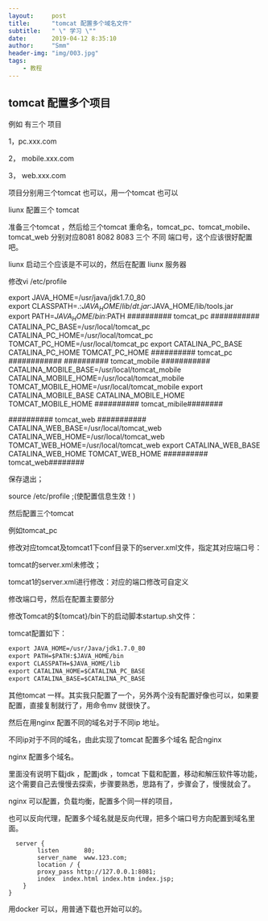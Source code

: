 ```yaml
---
layout:     post
title:      "tomcat 配置多个域名文件"
subtitle:   " \" 学习 \""
date:       2019-04-12 8:35:10
author:     "Smm"
header-img: "img/003.jpg"
tags:
    - 教程
---
```






## tomcat 配置多个项目



例如  有三个 项目 

1，pc.xxx.com

2， mobile.xxx.com

3， web.xxx.com  

项目分别用三个tomcat 也可以，用一个tomcat 也可以

liunx 配置三个 tomcat 

准备三个tomcat ，然后给三个tomcat 重命名，tomcat_pc、tomcat_mobile、tomcat_web 分别对应8081 8082 8083 三个 不同 端口号，这个应该很好配置吧。

liunx 启动三个应该是不可以的，然后在配置 liunx 服务器

修改vi /etc/profile

export JAVA_HOME=/usr/java/jdk1.7.0_80  
export CLASSPATH=.:$JAVA_HOME/lib/dt.jar:$JAVA_HOME/lib/tools.jar  
export PATH=$JAVA_HOME/bin:$PATH 
########## tomcat_pc ###########
CATALINA_PC_BASE=/usr/local/tomcat_pc
CATALINA_PC_HOME=/usr/local/tomcat_pc
TOMCAT_PC_HOME=/usr/local/tomcat_pc
export CATALINA_PC_BASE CATALINA_PC_HOME TOMCAT_PC_HOME
########## tomcat_pc ############
########## tomcat_mobile ###########
CATALINA_MOBILE_BASE=/usr/local/tomcat_mobile
CATALINA_MOBILE_HOME=/usr/local/tomcat_mobile
TOMCAT_MOBILE_HOME=/usr/local/tomcat_mobile
export CATALINA_MOBILE_BASE CATALINA_MOBILE_HOME TOMCAT_MOBILE_HOME
########## tomcat_mibile########

########## tomcat_web ###########
CATALINA_WEB_BASE=/usr/local/tomcat_web
CATALINA_WEB_HOME=/usr/local/tomcat_web
TOMCAT_WEB_HOME=/usr/local/tomcat_web
export CATALINA_WEB_BASE CATALINA_WEB_HOME TOMCAT_WEB_HOME
########## tomcat_web########

保存退出；

source /etc/profile ;(使配置信息生效！)



然后配置三个tomcat 

例如tomcat_pc 

修改对应tomcat及tomcat1下conf目录下的server.xml文件，指定其对应端口号：

  tomcat的server.xml未修改；

  tomcat1的server.xml进行修改：对应的端口修改可自定义

修改端口号，然后在配置主要部分

修改Tomcat的${tomcat}/bin下的启动脚本startup.sh文件：

tomcat配置如下：

```xml
export JAVA_HOME=/usr/Java/jdk1.7.0_80 
export PATH=$PATH:$JAVA_HOME/bin 
export CLASSPATH=$JAVA_HOME/lib 
export CATALINA_HOME=$CATALINA_PC_BASE 
export CATALINA_BASE=$CATALINA_PC_BASE
```

其他tomcat 一样。其实我只配置了一个，另外两个没有配置好像也可以，如果要配置，直接复制就行了，用命令mv 就很快了。

然后在用nginx 配置不同的域名对于不同ip 地址。

不同ip对于不同的域名，由此实现了tomcat 配置多个域名 配合nginx 

nginx 配置多个域名。

里面没有说明下载jdk ，配置jdk ，tomcat 下载和配置，移动和解压软件等功能，这个需要自己去慢慢去探索，步骤要熟悉，思路有了，步骤会了，慢慢就会了。

nginx 可以配置，负载均衡，配置多个同一样的项目，

也可以反向代理，配置多个域名就是反向代理，把多个端口号方向配置到域名里面。



      server {
            listen       80;
            server_name  www.123.com;
            location / {
            proxy_pass http://127.0.0.1:8081;
            index  index.html index.htm index.jsp;
        }
    }
用docker 可以，用普通下载也开始可以的。

